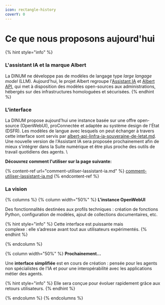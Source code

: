 ```yaml
---
icon: rectangle-history
coverY: 0
---
```


# Ce que nous proposons aujourd'hui

{% hint style="info" %}
### L'assistant IA et la marque Albert

La DINUM ne développe pas de modèles de langage type _large langage model_ (LLM). Aujourd'hui, le projet Albert regroupe l'[Assistant IA](../) et [Albert API](../../faire-des-services-ia-au-sein-de-letat/albert-api-linfra-ia-souveraine-de-letat.md), qui met à disposition des modèles open-sources aux administrations, hébergés sur des infrastructures homologuées et sécurisées.&#x20;
{% endhint %}

### L'interface

La DINUM propose aujourd'hui une instance basée sur une offre open-source (OpenWebUI), proConnectée et adaptée au système design de l'État (DSFR). Les modèles de langue avec lesquels on peut échanger à travers cette interface sont servis par [albert-api-linfra-ia-souveraine-de-letat.md](../../faire-des-services-ia-au-sein-de-letat/albert-api-linfra-ia-souveraine-de-letat.md "mention"). Une nouvelle version de l'Assistant IA sera proposée prochainement afin de mieux s'intégrer dans la Suite numérique et être plus proche des outils de travail quotidiens des agents. \


**Découvrez comment l'utiliser sur la page suivante:**

{% content-ref url="comment-utiliser-lassistant-ia.md" %}
[comment-utiliser-lassistant-ia.md](comment-utiliser-lassistant-ia.md)
{% endcontent-ref %}

### La vision

{% columns %}
{% column width="50%" %}
**L'instance OpenWebUI**

Des fonctionnalités destinées aux profils techniques : création de fonctions Python, configuration de modèles, ajout de collections documentaires, etc.

{% hint style="info" %}
Cette interface est puissante mais \
complexe : elle s’adresse avant tout aux utilisateurs expérimentés.
{% endhint %}


{% endcolumn %}

{% column width="50%" %}
**Prochainement...**

Une **interface simplifiée** est en cours de création : pensée pour les agents non spécialistes de l'IA et pour une interopérabilité avec les applications métier des agents.&#x20;

{% hint style="info" %}
Elle sera conçue pour évoluer rapidement grâce aux retours utilisateurs.
{% endhint %}


{% endcolumn %}
{% endcolumns %}
